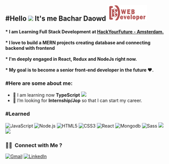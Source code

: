 <h2>#Hello <img src="https://raw.githubusercontent.com/MartinHeinz/MartinHeinz/master/wave.gif" width="30px"> It's me Bachar Daowd  <img style="position: 0px auto" alt="logo" height="50px" src="https://raw.githubusercontent.com/bachar78/bachar78/d2dea1c32f996b4b1b1bb3a2484985840177c427/Logo-pink.png" /></h2>

<h4 style="position: 0px auto"> 
* I am Learning Full Stack Development at <a href="https://github.com/orgs/HackYourFuture/dashboard">HackYourFuture - Amsterdam.</a> 
  <br/>
  <br/>
* I love to build a MERN projects creating database and connecting backend with frontend
  <br/>
  <br/>
* I'm deeply engaged in React, Redux and NodeJs right now.
  <br/>
  <br/>
* My goal is to become a senior front-end developer in the future ❤️. </h4>

### #Here are some about me:</br>
- 🌱 I am learning now **TypeScript** ![](https://img.shields.io/badge/-TypeScript-informational?style=flat&logo=TypeScript&logoColor=white&color=3178C6)
- 👯 I’m looking for **Internship/Jop** so that I can start my career.

### #Learned </br>
![JavaScript](https://img.shields.io/badge/JavaScript-F7DF1E?style=for-the-badge&logo=javascript&logoColor=black)
![Node.js](https://img.shields.io/badge/Node.js-43853D?style=for-the-badge&logo=node.js&logoColor=white)
![HTML5](https://img.shields.io/badge/-HTML5-F16822?style=for-the-badge&logo=HTML5&logoColor=white)
![CSS3](https://img.shields.io/badge/-CSS3-1572B6?style=for-the-badge&logo=CSS3)
![React](https://img.shields.io/badge/React-61DAFB?style=for-the-badge&logo=react&logoColor=white)
![Mongodb](https://img.shields.io/badge/MongoDB-4EA94B?style=for-the-badge&logo=mongodb&logoColor=white)
![Sass](https://img.shields.io/badge/Sass-ff69b4?style=for-the-badge&logo=Sass&logoColor=white)
![](https://img.shields.io/badge/Redux-764ABC?style=for-the-badge&logo=Redux&logoColor=white)
![](https://img.shields.io/badge/-Framer--Motion-0055FF?style=for-the-badge&logo=Framer&logoColor=white)

### 🤝🏻 &nbsp;Connect with Me ?

 [![Gmail](https://img.shields.io/badge/-GMAIL-D14836?style=for-the-badge&logo=gmail&logoColor=white)](mailto:bachar.daowd@gmail.com)
[![LinkedIn](https://img.shields.io/badge/-LINKEDIN-0077B5?style=for-the-badge&logo=linkedin&logoColor=white)](https://www.linkedin.com/in/bachar-daowd/)






